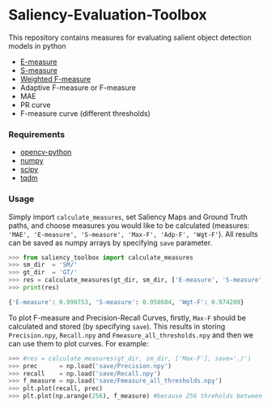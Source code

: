 # Saliency-Evaluation-Toolbox


This repository contains measures for evaluating salient object detection models in python

- [E-measure](https://arxiv.org/abs/1805.10421)   
- [S-measure](https://www.crcv.ucf.edu/papers/iccv17/1164.pdf)   
- [Weighted F-measure](https://ieeexplore.ieee.org/document/6909433)   
- Adaptive F-measure or F-measure    
- MAE    
- PR curve
- F-measure curve (different thresholds)


### Requirements
- [opencv-python](https://github.com/skvark/opencv-python)
- [numpy](https://numpy.org/)
- [scipy](https://www.scipy.org/)
- [tqdm](https://github.com/tqdm/tqdm)

### Usage

Simply import `calculate_measures`, set Saliency Maps and Ground Truth paths, and choose measures you would like to be calculated (measures: `'MAE', 'E-measure', 'S-measure', 'Max-F', 'Adp-F', 'Wgt-F'`). All results can be saved as numpy arrays by specifying `save` parameter.   
```python
>>> from saliency_toolbox import calculate_measures
>>> sm_dir  = 'SM/'
>>> gt_dir  = 'GT/'
>>> res = calculate_measures(gt_dir, sm_dir, ['E-measure', 'S-measure', 'Wgt-F'], save=False)
>>> print(res)

{'E-measure': 0.990753, 'S-measure': 0.958684, 'Wgt-F': 0.974209}
```

To plot F-measure and Precision-Recall Curves, firstly, `Max-F` should be calculated and stored (by specifying `save`). This results in storing `Precision.npy`, `Recall.npy` and `Fmeasure_all_thresholds.npy` and then we can use them to plot curves. For example:
 ```python
>>> #res = calculate_measures(gt_dir, sm_dir, ['Max-F'], save='./')
>>> prec      = np.load('save/Precision.npy')
>>> recall    = np.load('save/Recall.npy')
>>> f_measure = np.load('save/Fmeasure_all_thresholds.npy')
>>> plt.plot(recall, prec)
>>> plt.plot(np.arange(256), f_measure) #because 256 threholds between 0 and 1 used in the code
```

